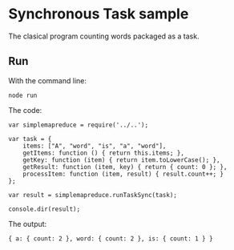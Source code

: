 # Synchronous Task sample

The clasical program counting words packaged as a task.

## Run

With the command line:
```
node run
```

The code:
```
var simplemapreduce = require('../..');

var task = {
    items: ["A", "word", "is", "a", "word"], 
    getItems: function () { return this.items; },
    getKey: function (item) { return item.toLowerCase(); },
    getResult: function (item, key) { return { count: 0 }; },
    processItem: function (item, result) { result.count++; }
};

var result = simplemapreduce.runTaskSync(task);

console.dir(result);
```

The output:
```
{ a: { count: 2 }, word: { count: 2 }, is: { count: 1 } }
```

